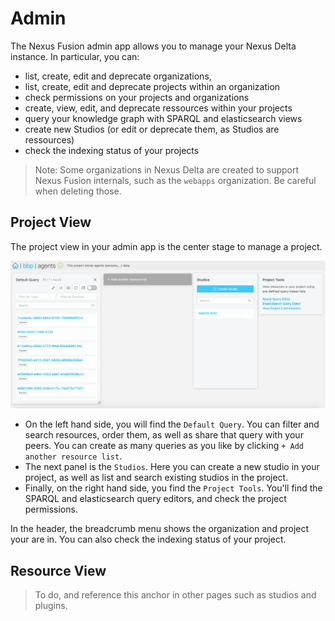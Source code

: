 # Admin

The Nexus Fusion admin app allows you to manage your Nexus Delta instance. In particular, you can:

* list, create, edit and deprecate organizations,
* list, create, edit and deprecate projects within an organization
* check permissions on your projects and organizations
* create, view, edit, and deprecate ressources within your projects
* query your knowledge graph with SPARQL and elasticsearch views
* create new Studios (or edit or deprecate them, as Studios are ressources)
* check the indexing status of your projects

> Note: Some organizations in Nexus Delta are created to support Nexus Fusion internals, such as the `webapps` organization. Be careful when deleting those.

## Project View

The project view in your admin app is the center stage to manage a project.

![Project View](../assets/fusion-admin-project-page.png)

* On the left hand side, you will find the `Default Query`. You can filter and search resources, order them, as well as share that query with your peers. You can create as many queries as you like by clicking `+ Add another resource list`.
* The next panel is the `Studios`. Here you can create a new studio in your project, as well as list and search existing studios in the project.
* Finally, on the right hand side, you find the `Project Tools`. You'll find the SPARQL and elasticsearch query editors, and check the project permissions.

In the header, the breadcrumb menu shows the organization and project your are in. You can also check the indexing status of your project.

## Resource View

> To do, and reference this anchor in other pages such as studios and plugins.